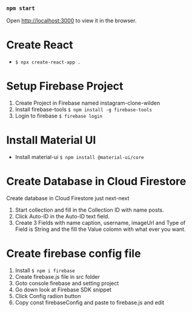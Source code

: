 ### `npm start`

Open [http://localhost:3000](http://localhost:3000) to view it in the browser.

# Create React
- `$ npx create-react-app .`

# Setup Firebase Project
1. Create Project in Firebase named instagram-clone-wilden
2. Install firebase-tools
`$ npm install -g firebase-tools`
3. Login to firebase
`$ firebase login`

# Install Material UI
- Install material-ui
`$ npm install @material-ui/core`

# Create Database in Cloud Firestore
Create database in Cloud Firestore just next-next<br />
1. Start collection and fill in the Collection ID with name posts.
2. Click Auto-ID in the Auto-ID text field.
3. Create 3 Fields with name caption, username, imageUrl and Type of Field is String and the fill the Value colomn with what ever you want.

# Create firebase config file
1. Install `$ npm i firebase`
1. Create firebase.js file in src folder
2. Goto console firebase and setting project
3. Go down look at Firebase SDK snippet
4. Click Config radion button
5. Copy const firebaseConfig and paste to firebase.js and edit